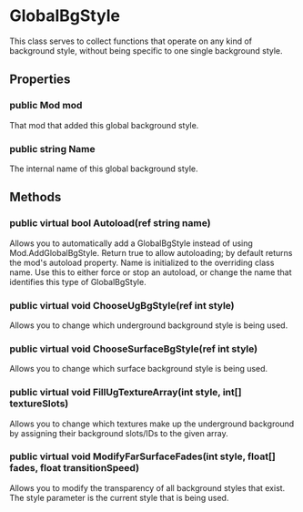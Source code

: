 # GlobalBgStyle

This class serves to collect functions that operate on any kind of background style, without being specific to one single background style.

## Properties

### public Mod mod

That mod that added this global background style.

### public string Name

The internal name of this global background style.

## Methods

### public virtual bool Autoload(ref string name)

Allows you to automatically add a GlobalBgStyle instead of using Mod.AddGlobalBgStyle. Return true to allow autoloading; by default returns the mod's autoload property. Name is initialized to the overriding class name. Use this to either force or stop an autoload, or change the name that identifies this type of GlobalBgStyle.

### public virtual void ChooseUgBgStyle(ref int style)

Allows you to change which underground background style is being used.

### public virtual void ChooseSurfaceBgStyle(ref int style)

Allows you to change which surface background style is being used.

### public virtual void FillUgTextureArray(int style, int[] textureSlots)

Allows you to change which textures make up the underground background by assigning their background slots/IDs to the given array.

### public virtual void ModifyFarSurfaceFades(int style, float[] fades, float transitionSpeed)

Allows you to modify the transparency of all background styles that exist. The style parameter is the current style that is being used.